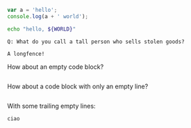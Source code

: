 ``` js
var a = 'hello';
console.log(a + ' world');
```

~~~bash
echo "hello, ${WORLD}"
~~~

```````longfence
Q: What do you call a tall person who sells stolen goods?
```````

~~~~~~~~~~  ManyTildes
A longfence!
~~~~~~~~~~

How about an empty code block?

```js
```

How about a code block with only an empty line?

```js

```

With some trailing empty lines:

```
ciao


```
